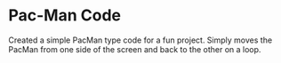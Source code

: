# Pac-Man Code
Created a simple PacMan type code for a fun project.
Simply moves the PacMan from one side of the screen and back to the other on a loop.
